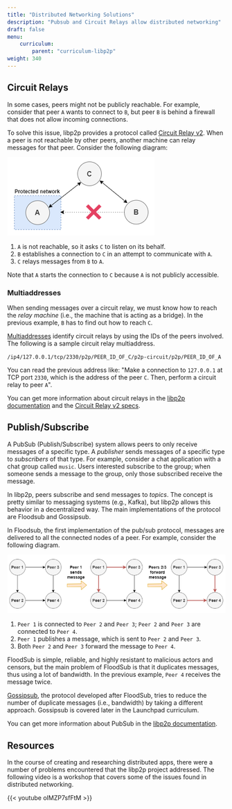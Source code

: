 ```yaml
---
title: "Distributed Networking Solutions"
description: "Pubsub and Circuit Relays allow distributed networking"
draft: false
menu:
    curriculum:
        parent: "curriculum-libp2p"
weight: 340
---
```


## Circuit Relays

In some cases, peers might not be publicly reachable. For example, consider that peer `A` wants to connect to `B`, but peer `B` is behind a firewall that does not allow incoming connections.

To solve this issue, libp2p provides a protocol called [Circuit Relay v2](https://github.com/libp2p/specs/blob/master/relay/circuit-v2.md). When a peer is not reachable by other peers, another machine can relay messages for that peer. Consider the following diagram:

![Circuit relay example](circuit-relay.png)

1. `A` is not reachable, so it asks `C` to listen on its behalf.
2. `B` establishes a connection to `C` in an attempt to communicate with `A`.
3. `C` relays messages from `B` to `A`.

Note that `A` starts the connection to `C` because `A` is not publicly accessible.

### Multiaddresses

When sending messages over a circuit relay, we must know how to reach the _relay machine_ (i.e., the machine that is acting as a bridge). In the previous example, `B` has to find out how to reach `C`.

[Multiaddresses](https://github.com/multiformats/multiaddr) identify circuit relays by using the IDs of the peers involved. The following is a sample circuit relay multiaddress.

```
/ip4/127.0.0.1/tcp/2330/p2p/PEER_ID_OF_C/p2p-circuit/p2p/PEER_ID_OF_A
```

You can read the previous address like: "Make a connection to `127.0.0.1` at TCP port `2330`, which is the address of the peer `C`. Then, perform a circuit relay to peer `A`".

You can get more information about circuit relays in the [libp2p documentation](https://docs.libp2p.io/concepts/circuit-relay/) and the [Circuit Relay v2 specs](https://github.com/libp2p/specs/blob/master/relay/circuit-v2.md).

## Publish/Subscribe

A PubSub (Publish/Subscribe) system allows peers to only receive messages of a specific type. A _publisher_ sends messages of a specific type to _subscribers_ of that type. For example, consider a chat application with a chat group called `music`. Users interested subscribe to the group; when someone sends a message to the group, only those subscribed receive the message.

In libp2p, peers subscribe and send messages to _topics_. The concept is pretty similar to messaging systems (e.g., Kafka), but libp2p allows this behavior in a decentralized way. The main implementations of the protocol are Floodsub and Gossipsub.

In Floodsub, the first implementation of the pub/sub protocol, messages are delivered to all the connected nodes of a peer. For example, consider the following diagram.

![Floodsub message delivery](floodsub.png)

1. `Peer 1` is connected to `Peer 2` and `Peer 3`; `Peer 2` and `Peer 3` are connected to `Peer 4`.
2. `Peer 1` publishes a message, which is sent to `Peer 2` and `Peer 3`.
3. Both `Peer 2` and `Peer 3` forward the message to `Peer 4`.

FloodSub is simple, reliable, and highly resistant to malicious actors and censors, but the main problem of FloodSub is that it duplicates messages, thus using a lot of bandwidth. In the previous example, `Peer 4` receives the message twice.

[Gossipsub](https://arxiv.org/pdf/2007.02754.pdf), the protocol developed after FloodSub, tries to reduce the number of duplicate messages (i.e., bandwidth) by taking a different approach. Gossipsub is covered later in the Launchpad curriculum.

You can get more information about PubSub in the [libp2p documentation](https://docs.libp2p.io/concepts/publish-subscribe/).

## Resources

In the course of creating and researching distributed apps, there were a number of problems encountered that the libp2p project addressed. The following video is a workshop that covers some of the issues found in distributed networking.

{{< youtube oIMZP7sfFtM >}}